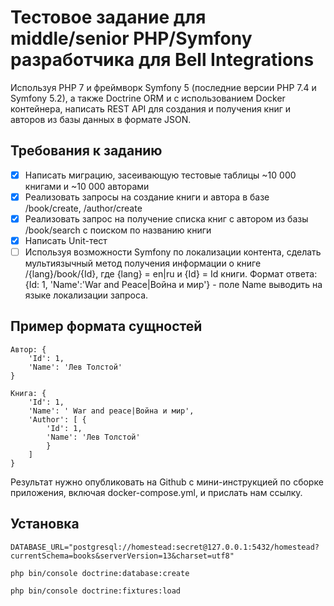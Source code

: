 # Тестовое задание для middle/senior PHP/Symfony разработчика для Bell Integrations

Используя PHP 7 и фреймворк Symfony 5 (последние версии PHP 7.4 и Symfony 5.2), а также Doctrine ORM и с использованием 
Docker контейнера, написать REST API для создания и получения книг и авторов из базы данных в формате JSON. 

## Требования к заданию

- [x] Написать миграцию, засеивающую тестовые таблицы ~10 000 книгами и ~10 000 авторами
- [x] Реализовать запросы на создание книги и автора в базе /book/create, /author/create
- [x] Реализовать запрос на получение списка книг с автором из базы /book/search c поиском по названию книги
- [x] Написать Unit-тест
- [ ] Используя возможности Symfony по локализации контента, сделать мультиязычный метод получения информации о книге /{lang}/book/{Id}, где {lang} = en|ru и {Id} = Id книги. Формат ответа: {Id: 1, 'Name':'War and Peace|Война и мир'} - поле Name выводить на языке локализации запроса.

## Пример формата сущностей

```
Автор: { 
    'Id': 1, 
    'Name': 'Лев Толстой' 
}
```
```
Книга: { 
    'Id': 1, 
    'Name': ' War and peace|Война и мир', 
    'Author': [ { 
        'Id': 1, 
        'Name': 'Лев Толстой' 
        } 
    ] 
}
```

Результат нужно опубликовать на Github с мини-инструкцией по сборке приложения, включая docker-compose.yml, и прислать 
нам ссылку.

## Установка

```dotenv
DATABASE_URL="postgresql://homestead:secret@127.0.0.1:5432/homestead?currentSchema=books&serverVersion=13&charset=utf8"
```

```
php bin/console doctrine:database:create
```

```
php bin/console doctrine:fixtures:load  
```
